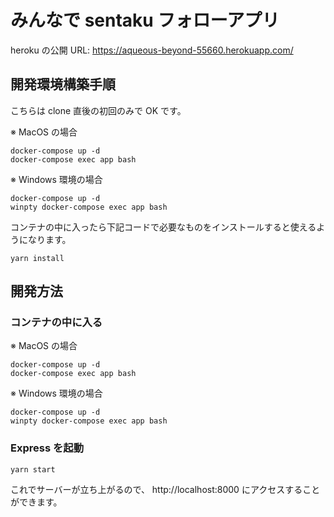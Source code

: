 # みんなで sentaku フォローアプリ

heroku の公開 URL: https://aqueous-beyond-55660.herokuapp.com/

## 開発環境構築手順

こちらは clone 直後の初回のみで OK です。

※ MacOS の場合

```
docker-compose up -d
docker-compose exec app bash
```

※ Windows 環境の場合

```
docker-compose up -d
winpty docker-compose exec app bash
```

コンテナの中に入ったら下記コードで必要なものをインストールすると使えるようになります。

```
yarn install
```

## 開発方法

### コンテナの中に入る

※ MacOS の場合

```
docker-compose up -d
docker-compose exec app bash
```

※ Windows 環境の場合

```
docker-compose up -d
winpty docker-compose exec app bash
```

### Express を起動

```
yarn start
```

これでサーバーが立ち上がるので、 http://localhost:8000 にアクセスすることができます。
